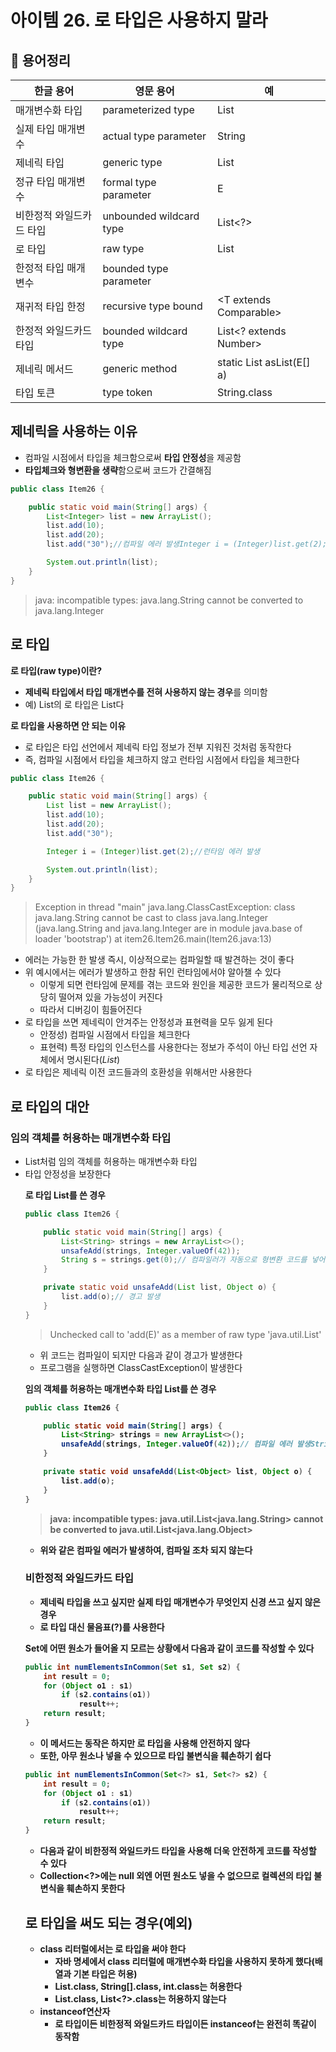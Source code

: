 # 아이템 26. 로 타입은 사용하지 말라

## 📌 용어**정리**

| 한글 용어 | 영문 용어 | 예 |
| --- | --- | --- |
| 매개변수화 타입 | parameterized type | List<String> |
| 실제 타입 매개변수 | actual type parameter | String |
| 제네릭 타입 | generic type | List<E> |
| 정규 타입 매개변수 | formal type parameter | E |
| 비한정적 와일드카드 타입 | unbounded wildcard type | List<?> |
| 로 타입 | raw type | List |
| 한정적 타입 매개변수 | bounded type parameter | <E extends Number> |
| 재귀적 타입 한정 | recursive type bound | <T extends Comparable<T>> |
| 한정적 와일드카드 타입 | bounded wildcard type | List<? extends Number> |
| 제네릭 메서드 | generic method | static <E> List<E> asList(E[] a) |
| 타입 토큰 | type token | String.class |

## **제네릭을 사용하는 이유**

- 컴파일 시점에서 타입을 체크함으로써 **타입 안정성**을 제공함
- **타입체크와 형변환을 생략**함으로써 코드가 간결해짐

```java
public class Item26 {

    public static void main(String[] args) {
        List<Integer> list = new ArrayList();
        list.add(10);
        list.add(20);
        list.add("30");//컴파일 에러 발생Integer i = (Integer)list.get(2);

        System.out.println(list);
    }
}
```

> java: incompatible types: java.lang.String cannot be converted to java.lang.Integer
> 

## **로 타입**

**로 타입(raw type)이란?**

- **제네릭 타입에서 타입 매개변수를 전혀 사용하지 않는 경우**를 의미함
- 예) List<E>의 로 타입은 List다

**로 타입을 사용하면 안 되는 이유**

- 로 타입은 타입 선언에서 제네릭 타입 정보가 전부 지워진 것처럼 동작한다
- 즉, 컴파일 시점에서 타입을 체크하지 않고 런타임 시점에서 타입을 체크한다

```java
public class Item26 {

    public static void main(String[] args) {
        List list = new ArrayList();
        list.add(10);
        list.add(20);
        list.add("30");

        Integer i = (Integer)list.get(2);//런타임 에러 발생

        System.out.println(list);
    }
}
```

> Exception in thread "main" java.lang.ClassCastException: class java.lang.String cannot be cast to class java.lang.Integer (java.lang.String and java.lang.Integer are in module java.base of loader 'bootstrap') at item26.Item26.main(Item26.java:13)
> 
- 에러는 가능한 한 발생 즉시, 이상적으로는 컴파일할 때 발견하는 것이 좋다
- 위 예시에서는 에러가 발생하고 한참 뒤인 런타임에서야 알아챌 수 있다
    - 이렇게 되면 런타임에 문제를 겪는 코드와 원인을 제공한 코드가 물리적으로 상당히 떨어져 있을 가능성이 커진다
    - 따라서 디버깅이 힘들어진다
- 로 타입을 쓰면 제네릭이 안겨주는 안정성과 표현력을 모두 잃게 된다
    - 안정성) 컴파일 시점에서 타입을 체크한다
    - 표현력) 특정 타입의 인스턴스를 사용한다는 정보가 주석이 아닌 타입 선언 자체에서 명시된다(*List<String>*)
- 로 타입은 제네릭 이전 코드들과의 호환성을 위해서만 사용한다

## **로 타입의 대안**

### **임의 객체를 허용하는 매개변수화 타입**

- List<Object>처럼 임의 객체를 허용하는 매개변수화 타입
- 타입 안정성을 보장한다

**로 타입 List를 쓴 경우**

```java
public class Item26 {

    public static void main(String[] args) {
        List<String> strings = new ArrayList<>();
        unsafeAdd(strings, Integer.valueOf(42));
        String s = strings.get(0);// 컴파일러가 자동으로 형변환 코드를 넣어준다, 런타임 에러 발생
    }

    private static void unsafeAdd(List list, Object o) {
        list.add(o);// 경고 발생
    }
}
```

> Unchecked call to 'add(E)' as a member of raw type 'java.util.List'
> 
- 위 코드는 컴파일이 되지만 다음과 같이 경고가 발생한다
- 프로그램을 실행하면 ClassCastException이 발생한다

**임의 객체를 허용하는 매개변수화 타입 List<Object>를 쓴 경우**

```java
public class Item26 {

    public static void main(String[] args) {
        List<String> strings = new ArrayList<>();
        unsafeAdd(strings, Integer.valueOf(42));// 컴파일 에러 발생String s = strings.get(0);// 컴파일러가 자동으로 형변환 코드를 넣어준다
    }

    private static void unsafeAdd(List<Object> list, Object o) {
        list.add(o);
    }
}
```

> java: incompatible types: java.util.List<java.lang.String> cannot be converted to java.util.List<java.lang.Object>
> 
- 위와 같은 컴파일 에러가 발생하여, 컴파일 조차 되지 않는다

### **비한정적 와일드카드 타입**

- 제네릭 타입을 쓰고 싶지만 실제 타입 매개변수가 무엇인지 신경 쓰고 싶지 않은 경우
- 로 타입 대신 물음표(?)를 사용한다

Set에 어떤 원소가 들어올 지 모르는 상황에서 다음과 같이 코드를 작성할 수 있다

```java
public int numElementsInCommon(Set s1, Set s2) {
    int result = 0;
    for (Object o1 : s1)
        if (s2.contains(o1))
            result++;
    return result;
}
```

- 이 메서드는 동작은 하지만 로 타입을 사용해 안전하지 않다
- 또한, 아무 원소나 넣을 수 있으므로 타입 불변식을 훼손하기 쉽다

```java
public int numElementsInCommon(Set<?> s1, Set<?> s2) {
    int result = 0;
    for (Object o1 : s1)
        if (s2.contains(o1))
            result++;
    return result;
}
```

- 다음과 같이 비한정적 와일드카드 타입을 사용해 더욱 안전하게 코드를 작성할 수 있다
- Collection<?>에는 null 외엔 어떤 원소도 넣을 수 없으므로 컬렉션의 타입 불변식을 훼손하지 못한다

## **로 타입을 써도 되는 경우(예외)**

- **class 리터럴에서는 로 타입을 써야 한다**
    - 자바 명세에서 class 리터럴에 매개변수화 타입을 사용하지 못하게 했다(배열과 기본 타입은 허용)
    - List.class, String[].class, int.class는 허용한다
    - List<String>.class, List<?>.class는 허용하지 않는다
- **instanceof연산자**
    - 로 타입이든 비한정적 와일드카드 타입이든 instanceof는 완전히 똑같이 동작함
